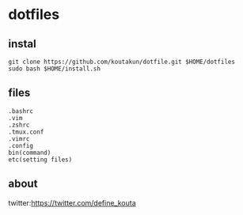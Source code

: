 # dotfiles

## instal

```
git clone https://github.com/koutakun/dotfile.git $HOME/dotfiles
sudo bash $HOME/install.sh
```

## files

````
.bashrc
.vim
.zshrc
.tmux.conf
.vimrc
.config
bin(command)
etc(setting files)
````


## about
twitter:https://twitter.com/define_kouta
